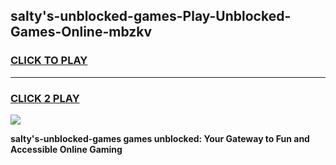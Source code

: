 
## salty's-unblocked-games-Play-Unblocked-Games-Online-mbzkv
<h3>
<a href="https://premium76.site?title=salty's-unblocked-games&ref=25A">CLICK TO PLAY</a></h3>
<hr>

<h3>
<a href="https://premium76.site?title=salty's-unblocked-games&ref=25A">CLICK 2 PLAY</a>
  
</h3>

<a href="https://premium76.site?title=salty's-unblocked-games&ref=25A"><img src="https://clearcache.store/games.png"></a>


**salty's-unblocked-games games unblocked: Your Gateway to Fun and Accessible Online Gaming**
